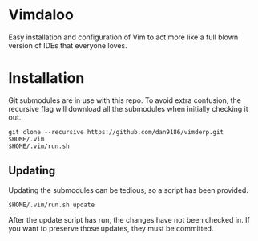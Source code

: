 # Vimdaloo
Easy installation and configuration of Vim to act more like a full blown version of IDEs that everyone loves.

# Installation
Git submodules are in use with this repo.  To avoid extra confusion, the recursive flag will download all the submodules when initially checking it out.

```
git clone --recursive https://github.com/dan9186/vimderp.git $HOME/.vim
$HOME/.vim/run.sh
```

## Updating
Updating the submodules can be tedious, so a script has been provided.

```
$HOME/.vim/run.sh update
```

After the update script has run, the changes have not been checked in. If you want to preserve those updates, they must be committed.
